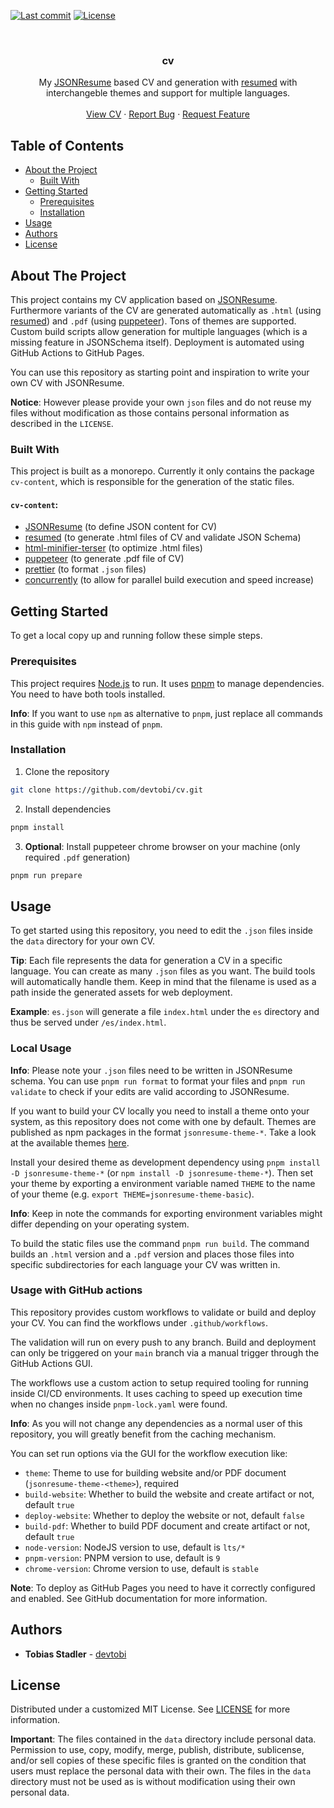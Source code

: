 [![Last commit][commit-shield]][commit-url]
[![License][license-shield]][license-url]

<br />
<p align="center">
  <h3 align="center">cv</h3>

  <p align="center">
    My <a href="https://jsonresume.org">JSONResume</a> based CV and generation with <a href="https://github.com/rbardini/resumed">resumed</a> with interchangeble themes and support for multiple languages.
    <br />
    <br />
    <a href="https://devtobi.de/cv/">View CV</a>
    ·
    <a href="https://github.com/devtobi/cv/issues/new/choose">Report Bug</a>
    ·
    <a href="https://github.com/devtobi/cv/issues/new/choose">Request Feature</a>
  </p>
</p>

## Table of Contents

- [About the Project](#about-the-project)
  - [Built With](#built-with)
- [Getting Started](#getting-started)
  - [Prerequisites](#prerequisites)
  - [Installation](#installation)
- [Usage](#usage)
- [Authors](#authors)
- [License](#license)

## About The Project

This project contains my CV application based on [JSONResume](https://jsonresume.org). Furthermore variants of the CV are generated automatically as `.html` (using [resumed](https://github.com/rbardini/resumed)) and `.pdf` (using [puppeteer](https://pptr.dev/)). Tons of themes are supported. Custom build scripts allow generation for multiple languages (which is a missing feature in JSONSchema itself). Deployment is automated using GitHub Actions to GitHub Pages.

You can use this repository as starting point and inspiration to write your own CV with JSONResume.

**Notice**: However please provide your own `json` files and do not reuse my files without modification as those contains personal information as described in the `LICENSE`.

### Built With

This project is built as a monorepo. Currently it only contains the package `cv-content`, which is responsible for the generation of the static files.

#### `cv-content`:

- [JSONResume](https://jsonresume.org) (to define JSON content for CV)
- [resumed](https://github.com/rbardini/resumed) (to generate .html files of CV and validate JSON Schema)
- [html-minifier-terser](https://github.com/terser/html-minifier-terser) (to optimize .html files)
- [puppeteer](https://pptr.dev/) (to generate .pdf file of CV)
- [prettier](https://prettier.io) (to format `.json` files)
- [concurrently](https://github.com/open-cli-tools/concurrently) (to allow for parallel build execution and speed increase)

## Getting Started

To get a local copy up and running follow these simple steps.

### Prerequisites

This project requires [Node.js](https://nodejs.org/) to run. It uses [pnpm](https://pnpm.io) to manage dependencies. You need to have both tools installed.

**Info**: If you want to use `npm` as alternative to `pnpm`, just replace all commands in this guide with `npm` instead of `pnpm`.

### Installation

1. Clone the repository

```sh
git clone https://github.com/devtobi/cv.git
```

2. Install dependencies

```sh
pnpm install
```

3. **Optional**: Install puppeteer chrome browser on your machine (only required `.pdf` generation)

```sh
pnpm run prepare
```

## Usage

To get started using this repository, you need to edit the `.json` files inside the `data` directory for your own CV.

**Tip**: Each file represents the data for generation a CV in a specific language. You can create as many `.json` files as you want. The build tools will automatically handle them. Keep in mind that the filename is used as a path inside the generated assets for web deployment.

**Example**: `es.json` will generate a file `index.html` under the `es` directory and thus be served under `/es/index.html`.

### Local Usage

**Info**: Please note your `.json` files need to be written in JSONResume schema. You can use `pnpm run format` to format your files and `pnpm run validate` to check if your edits are valid according to JSONResume.

If you want to build your CV locally you need to install a theme onto your system, as this repository does not come with one by default. Themes are published as npm packages in the format `jsonresume-theme-*`. Take a look at the available themes [here](https://www.npmjs.com/search?q=jsonresume-theme-).

Install your desired theme as development dependency using `pnpm install -D jsonresume-theme-*` (or `npm install -D jsonresume-theme-*`).
Then set your theme by exporting a environment variable named `THEME` to the name of your theme (e.g. `export THEME=jsonresume-theme-basic`).

**Info**: Keep in note the commands for exporting environment variables might differ depending on your operating system.

To build the static files use the command `pnpm run build`.
The command builds an `.html` version and a `.pdf` version and places those files into specific subdirectories for each language your CV was written in.

### Usage with GitHub actions

This repository provides custom workflows to validate or build and deploy your CV. You can find the workflows under `.github/workflows`.

The validation will run on every push to any branch. Build and deployment can only be triggered on your `main` branch via a manual trigger through the GitHub Actions GUI.

The workflows use a custom action to setup required tooling for running inside CI/CD environments. It uses caching to speed up execution time when no changes inside `pnpm-lock.yaml` were found.

**Info**: As you will not change any dependencies as a normal user of this repository, you will greatly benefit from the caching mechanism.

You can set run options via the GUI for the workflow execution like:

- `theme`: Theme to use for building website and/or PDF document (`jsonresume-theme-<theme>`), required
- `build-website`: Whether to build the website and create artifact or not, default `true`
- `deploy-website`: Whether to deploy the website or not, default `false`
- `build-pdf`: Whether to build PDF document and create artifact or not, default `true`
- `node-version`: NodeJS version to use, default is `lts/*`
- `pnpm-version`: PNPM version to use, default is `9`
- `chrome-version`: Chrome version to use, default is `stable`

**Note**: To deploy as GitHub Pages you need to have it correctly configured and enabled. See GitHub documentation for more information.

## Authors

- **Tobias Stadler** - [devtobi](https://github.com/devtobi)

## License

Distributed under a customized MIT License. See [LICENSE][license-url] for more information.

**Important**: The files contained in the `data` directory include personal data.
Permission to use, copy, modify, merge, publish, distribute, sublicense, and/or sell
copies of these specific files is granted on the condition that users must replace
the personal data with their own. The files in the `data` directory must not be used
as is without modification using their own personal data.

<!-- MARKDOWN LINKS & IMAGES -->
<!-- https://www.markdownguide.org/basic-syntax/#reference-style-links -->

[license-shield]: https://img.shields.io/badge/license-MIT_(customized)-orange?style=for-the-badge&logo=github
[license-url]: https://github.com/devtobi/cv/blob/main/LICENSE
[commit-shield]: https://img.shields.io/github/last-commit/devtobi/cv?style=for-the-badge&logo=github
[commit-url]: https://github.com/devtobi/cv/commit/main
